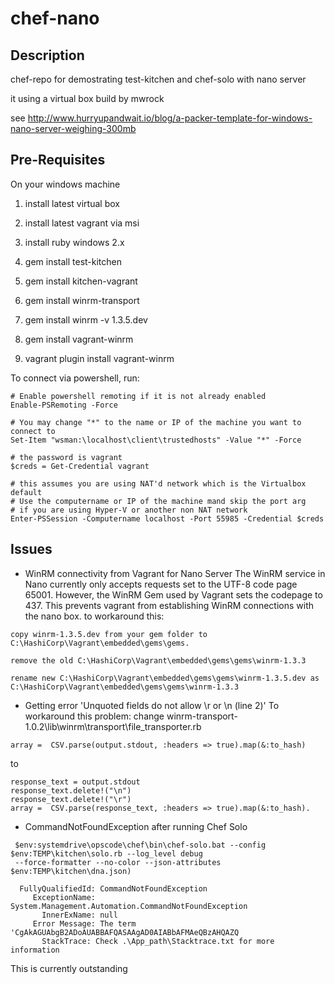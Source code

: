 # chef-nano


## Description

chef-repo for demostrating test-kitchen and chef-solo with nano server

it using a virtual box build by mwrock

see http://www.hurryupandwait.io/blog/a-packer-template-for-windows-nano-server-weighing-300mb


## Pre-Requisites

On your windows machine

1. install latest virtual box

2. install latest vagrant via msi

3. install ruby windows 2.x

4. gem install test-kitchen

5. gem install kitchen-vagrant

6. gem install winrm-transport

7. gem install winrm -v 1.3.5.dev

8. gem install vagrant-winrm

9. vagrant plugin install vagrant-winrm


To connect via powershell, run:
```
# Enable powershell remoting if it is not already enabled
Enable-PSRemoting -Force

# You may change "*" to the name or IP of the machine you want to connect to
Set-Item "wsman:\localhost\client\trustedhosts" -Value "*" -Force

# the password is vagrant
$creds = Get-Credential vagrant

# this assumes you are using NAT'd network which is the Virtualbox default
# Use the computername or IP of the machine mand skip the port arg
# if you are using Hyper-V or another non NAT network
Enter-PSSession -Computername localhost -Port 55985 -Credential $creds
```


## Issues

* WinRM connectivity from Vagrant for Nano Server
The WinRM service in Nano currently only accepts requests set to the UTF-8 code page 65001. However, the WinRM Gem used by Vagrant sets the codepage to 437.
This prevents vagrant from establishing WinRM connections with the nano box.
to workaround this:
```
copy winrm-1.3.5.dev from your gem folder to C:\HashiCorp\Vagrant\embedded\gems\gems.

remove the old C:\HashiCorp\Vagrant\embedded\gems\gems\winrm-1.3.3

rename new C:\HashiCorp\Vagrant\embedded\gems\gems\winrm-1.3.5.dev as 
C:\HashiCorp\Vagrant\embedded\gems\gems\winrm-1.3.3
```

* Getting error 'Unquoted fields do not allow \r or \n (line 2)'
To workaround this problem:
change winrm-transport-1.0.2\lib\winrm\transport\file_transporter.rb
```
array =  CSV.parse(output.stdout, :headers => true).map(&:to_hash)
```
to
```
response_text = output.stdout
response_text.delete!("\n")
response_text.delete!("\r")
array =  CSV.parse(response_text, :headers => true).map(&:to_hash).
```

* CommandNotFoundException after running Chef Solo
```
 $env:systemdrive\opscode\chef\bin\chef-solo.bat --config $env:TEMP\kitchen\solo.rb --log_level debug 
 --force-formatter --no-color --json-attributes $env:TEMP\kitchen\dna.json)

  FullyQualifiedId: CommandNotFoundException
     ExceptionName: System.Management.Automation.CommandNotFoundException
       InnerExName: null
     Error Message: The term 'CgAkAGUAbgB2ADoAUABBAFQASAAgAD0AIABbAFMAeQBzAHQAZQ
       StackTrace: Check .\App_path\Stacktrace.txt for more information
```
 This is currently outstanding
